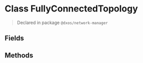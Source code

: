 # Class FullyConnectedTopology
> Declared in package `@dxos/network-manager`

## Fields

## Methods
